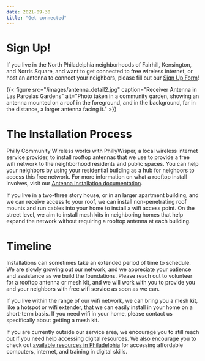 ```yaml
---
date: 2021-09-30
title: "Get connected"
---
```


# Sign Up!

If you live in the North Philadelphia neighborhoods of Fairhill, Kensington, and Norris Square, and want to get connected to free wireless internet, or host an antenna to connect your neighbors, please fill out our [Sign Up Form](https://forms.gle/Np8QAvWc1Q5XDgpB8)!

{{< figure src="/images/antenna_detail2.jpg" caption="Receiver Antenna in Las Parcelas Gardens" alt="Photo taken in a community garden, showing an antenna mounted on a roof in the foreground, and in the background, far in the distance, a larger antenna facing it." >}}

# The Installation Process

Philly Community Wireless works with PhillyWisper, a local wireless internet service provider, to install rooftop antennas that we use to provide a free wifi network to the neighborhood residents and public spaces. You can help your neighbors by using your residential building as a hub for neighbors to access this free network. For more information on what a rooftop install involves, visit our [Antenna Installation documentation](https://github.com/phillycommunitywireless/docs/blob/main/docs/installations.md). 

If you live in a two-three story house, or in an larger apartment building, and we can receive access to your roof, we can install non-penetrating roof mounts and run cables into your home to install a wifi access point. On the street level, we aim to install mesh kits in neighboring homes that help expand the network without requiring a rooftop antenna at each building.

# Timeline

Installations can sometimes take an extended period of time to schedule. We are slowly growing out our network, and we appreciate your patience and assistance as we build the foundations. Please reach out to volunteer for a rooftop antenna or mesh kit, and we will work with you to provide you and your neighbors with free wifi service as soon as we can. 

If you live within the range of our wifi network, we can bring you a mesh kit, like a hotspot or wifi extender, that we can easily install in your home on a short-term basis. If you need wifi in your home, please contact us specifically about getting a mesh kit.

If you are currently outside our service area, we encourage you to still reach out if you need help accessing digital resources. We also encourage you to check out [available resources in Philadelphia](https://phillycommunitywireless.org/resources/) for accessing affordable computers, internet, and training in digital skills. 
